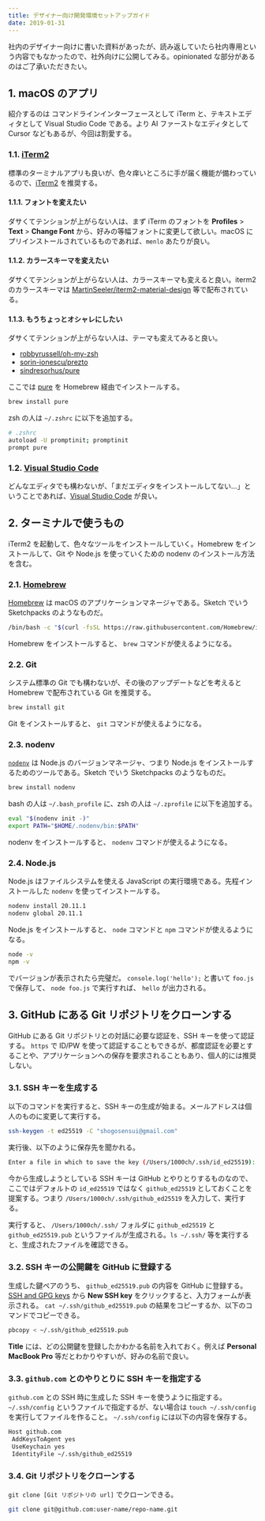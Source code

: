 ```yaml
---
title: デザイナー向け開発環境セットアップガイド
date: 2019-01-31
---
```


社内のデザイナー向けに書いた資料があったが、読み返していたら社内専用という内容でもなかったので、社外向けに公開してみる。opinionated な部分があるのはご了承いただきたい。

## 1. macOS のアプリ

紹介するのは コマンドラインインターフェースとして iTerm と、テキストエディタとして Visual Studio Code である。より AI ファーストなエディタとして Cursor などもあるが、今回は割愛する。

### 1.1. [iTerm2](https://www.iterm2.com/)

標準のターミナルアプリも良いが、色々痒いところに手が届く機能が備わっているので、[iTerm2](https://www.iterm2.com/) を推奨する。

#### 1.1.1. フォントを変えたい

ダサくてテンションが上がらない人は、まず iTerm のフォントを **Profiles** > **Text** > **Change Font** から、好みの等幅フォントに変更して欲しい。macOS にプリインストールされているものであれば、`menlo` あたりが良い。

#### 1.1.2. カラースキーマを変えたい

ダサくてテンションが上がらない人は、カラースキーマも変えると良い。iterm2 のカラースキーマは [MartinSeeler/iterm2-material-design](https://github.com/MartinSeeler/iterm2-material-design) 等で配布されている。

#### 1.1.3. もうちょっとオシャレにしたい

ダサくてテンションが上がらない人は、テーマも変えてみると良い。

- [robbyrussell/oh-my-zsh](https://github.com/robbyrussell/oh-my-zsh)
- [sorin-ionescu/prezto](https://github.com/sorin-ionescu/prezto)
- [sindresorhus/pure](https://github.com/sindresorhus/pure)

ここでは [pure](https://github.com/sindresorhus/pure) を Homebrew 経由でインストールする。

```sh
brew install pure
```

zsh の人は `~/.zshrc` に以下を追加する。

```sh
# .zshrc
autoload -U promptinit; promptinit
prompt pure
```

### 1.2. [Visual Studio Code](https://code.visualstudio.com/)

どんなエディタでも構わないが、「まだエディタをインストールしてない…」ということであれば、[Visual Studio Code](https://code.visualstudio.com/) が良い。

## 2. ターミナルで使うもの

iTerm2 を起動して、色々なツールをインストールしていく。Homebrew をインストールして、Git や Node.js を使っていくための nodenv のインストール方法を含む。

### 2.1. [Homebrew](https://brew.sh/ja)

[Homebrew](https://brew.sh/ja) は macOS のアプリケーションマネージャである。Sketch でいう Sketchpacks のようなものだ。

```sh
/bin/bash -c "$(curl -fsSL https://raw.githubusercontent.com/Homebrew/install/HEAD/install.sh)"
```

Homebrew をインストールすると、 `brew` コマンドが使えるようになる。

### 2.2. Git

システム標準の Git でも構わないが、その後のアップデートなどを考えると Homebrew で配布されている Git を推奨する。

```sh
brew install git
```

Git をインストールすると、 `git` コマンドが使えるようになる。

### 2.3. nodenv

[`nodenv`](https://github.com/nodenv/nodenv) は Node.js のバージョンマネージャ、つまり Node.js をインストールするためのツールである。Sketch でいう Sketchpacks のようなものだ。

```sh
brew install nodenv
```

bash の人は `~/.bash_profile` に、zsh の人は `~/.zprofile` に以下を追加する。

```sh
eval "$(nodenv init -)"
export PATH="$HOME/.nodenv/bin:$PATH"
```

nodenv をインストールすると、 `nodenv` コマンドが使えるようになる。

### 2.4. Node.js

Node.js はファイルシステムを使える JavaScript の実行環境である。先程インストールした `nodenv` を使ってインストールする。

```sh
nodenv install 20.11.1
nodenv global 20.11.1
```

Node.js をインストールすると、 `node` コマンドと `npm` コマンドが使えるようになる。

```sh
node -v
npm -v
```

でバージョンが表示されたら完璧だ。 `console.log('hello');` と書いて `foo.js` で保存して、 `node foo.js` で実行すれば、 `hello` が出力される。

## 3. GitHub にある Git リポジトリをクローンする

GitHub にある Git リポジトリとの対話に必要な認証を、SSH キーを使って認証する。 `https` で ID/PW を使って認証することもできるが、都度認証を必要とすることや、アプリケーションへの保存を要求されることもあり、個人的には推奨しない。

### 3.1. SSH キーを生成する

以下のコマンドを実行すると、SSH キーの生成が始まる。メールアドレスは個人のものに変更して実行する。

```sh
ssh-keygen -t ed25519 -C "shogosensui@gmail.com"
```

実行後、以下のように保存先を聞かれる。

```sh
Enter a file in which to save the key (/Users/1000ch/.ssh/id_ed25519): [Press enter]
```

今から生成しようとしている SSH キーは GitHub とやりとりするものなので、ここではデフォルトの `id_ed25519` ではなく `github_ed25519` としておくことを提案する。つまり `/Users/1000ch/.ssh/github_ed25519` を入力して、実行する。

実行すると、 `/Users/1000ch/.ssh/` フォルダに `github_ed25519` と `github_ed25519.pub` というファイルが生成される。`ls ~/.ssh/` 等を実行すると、生成されたファイルを確認できる。

### 3.2. SSH キーの公開鍵を GitHub に登録する

生成した鍵ペアのうち、 `github_ed25519.pub` の内容を GitHub に登録する。[SSH and GPG keys](https://github.com/settings/keys) から **New SSH key** をクリックすると、入力フォームが表示される。 `cat ~/.ssh/github_ed25519.pub` の結果をコピーするか、以下のコマンドでコピーできる。

```sh
pbcopy < ~/.ssh/github_ed25519.pub
```

**Title** には、どの公開鍵を登録したかわかる名前を入れておく。例えば **Personal MacBook Pro** 等だとわかりやすいが、好みの名前で良い。

### 3.3. `github.com` とのやりとりに SSH キーを指定する

`github.com` との SSH 時に生成した SSH キーを使うように指定する。 `~/.ssh/config` というファイルで指定するが、ない場合は `touch ~/.ssh/config` を実行してファイルを作ること。 `~/.ssh/config` には以下の内容を保存する。

```sh
Host github.com
 AddKeysToAgent yes
 UseKeychain yes
 IdentityFile ~/.ssh/github_ed25519
```

### 3.4. Git リポジトリをクローンする

`git clone [Git リポジトリの url]` でクローンできる。

```sh
git clone git@github.com:user-name/repo-name.git
```
